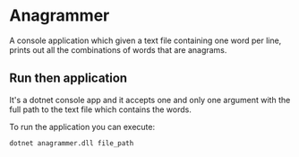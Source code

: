 # Anagrammer 

A console application which given a text file containing one word per line, prints out all the combinations of words that are anagrams.

## Run then application

It's a dotnet console app and it accepts one and only one argument with the full path to the text file which contains the words.

To run the application you can execute:

```
dotnet anagrammer.dll file_path
```

